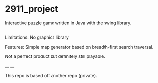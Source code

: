 # 2911_project

Interactive puzzle game written in Java with the swing library.


<br>Limitations: No graphics library</br>

Features: Simple map generator based on breadth-first search traversal.

Not a perfect product but definitely still playable.


__
__

This repo is based off another repo (private).
